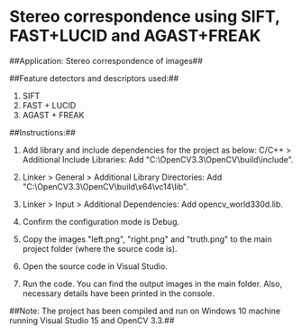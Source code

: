 # Stereo correspondence using SIFT, FAST+LUCID and AGAST+FREAK

##Application: Stereo correspondence of images##

##Feature detectors and descriptors used:##
1. SIFT
2. FAST + LUCID
3. AGAST + FREAK

##Instructions:##
1. Add library and include dependencies for the project as below:
   C/C++ > Additional Include Libraries: Add "C:\OpenCV3.3\OpenCV\build\include".

2. Linker > General > Additional Library Directories: Add "C:\OpenCV3.3\OpenCV\build\x64\vc14\lib".

3. Linker > Input > Additional Dependencies: Add opencv_world330d.lib.

4. Confirm the configuration mode is Debug.

5. Copy the images "left.png", "right.png" and "truth.png" to the main project folder (where the source code is).

6. Open the source code in Visual Studio.

7. Run the code. You can find the output images in the main folder. Also, necessary details have been printed in the    console.

##Note: The project has been compiled and run on Windows 10 machine running Visual Studio 15 and OpenCV 3.3.##

